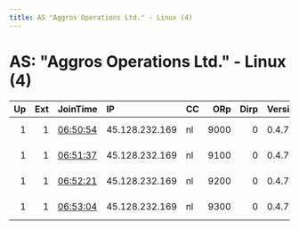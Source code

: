 ```yaml
---
title: AS "Aggros Operations Ltd." - Linux (4)
---
```


# AS: "Aggros Operations Ltd." - Linux (4)

|   Up |   Ext | JoinTime                                                                                              | IP             | CC   |   ORp |   Dirp | Version   | Contact                  | Nickname   |   eFamMembers |
|-----:|------:|:------------------------------------------------------------------------------------------------------|:---------------|:-----|------:|-------:|:----------|:-------------------------|:-----------|--------------:|
|    1 |     1 | [06:50:54](https://nusenu.github.io/OrNetStats/w/relay/2E3FCBA7A6B401118EE6D02A3A041D08294024FC.html) | 45.128.232.169 | nl   |  9000 |      0 | 0.4.7.13  | email:admin prsv.ch url: | prsv       |           116 |
|    1 |     1 | [06:51:37](https://nusenu.github.io/OrNetStats/w/relay/98B95580AEE102450D7269E0A446E5F094AE8B3F.html) | 45.128.232.169 | nl   |  9100 |      0 | 0.4.7.13  | email:admin prsv.ch url: | prsv       |           116 |
|    1 |     1 | [06:52:21](https://nusenu.github.io/OrNetStats/w/relay/7936501050A860DE11F608CD6CE0FB86F53A1EA9.html) | 45.128.232.169 | nl   |  9200 |      0 | 0.4.7.13  | email:admin prsv.ch url: | prsv       |           116 |
|    1 |     1 | [06:53:04](https://nusenu.github.io/OrNetStats/w/relay/E06FE78B807F9911AF0ADEA10C434315E9CF0912.html) | 45.128.232.169 | nl   |  9300 |      0 | 0.4.7.13  | email:admin prsv.ch url: | prsv       |           116 |
